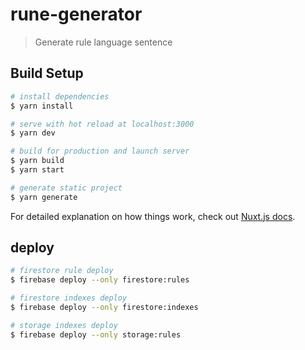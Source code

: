 # rune-generator

> Generate rule language sentence

## Build Setup

``` bash
# install dependencies
$ yarn install

# serve with hot reload at localhost:3000
$ yarn dev

# build for production and launch server
$ yarn build
$ yarn start

# generate static project
$ yarn generate
```

For detailed explanation on how things work, check out [Nuxt.js docs](https://nuxtjs.org).


## deploy

``` bash
# firestore rule deploy
$ firebase deploy --only firestore:rules

# firestore indexes deploy
$ firebase deploy --only firestore:indexes

# storage indexes deploy
$ firebase deploy --only storage:rules
```